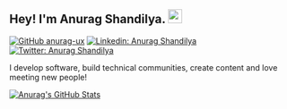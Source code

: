 ## Hey! I'm Anurag Shandilya. <img src="https://media.giphy.com/media/hvRJCLFzcasrR4ia7z/giphy.gif" width="25px">

[![GitHub anurag-ux](https://img.shields.io/github/followers/vermakhushboo?label=follow&style=social)](https://github.com/anurag-ux)
[![Linkedin: Anurag Shandilya](https://img.shields.io/badge/-Khushboo%20Verma-blue?style=flat-square&logo=Linkedin&logoColor=white&link=https://www.linkedin.com/in/verma-khushboo/)](https://www.linkedin.com/in/anuragshandilya31/)
[![Twitter: Anurag Shandilya](https://img.shields.io/twitter/follow/khushbooverma_?style=social)](https://twitter.com/anurag__3107)
  
I develop software, build technical communities, create content and love meeting new people!


[![Anurag's GitHub Stats](https://github-readme-stats.vercel.app/api?username=anurag-ux&hide=issues&count_private=true&show_icons=true&theme=calm)](https://github.com/anurag-ux/github-readme-stats)



<!--
**anurag-yx/anurag-ux** is a ✨ _special_ ✨ repository because its `README.md` (this file) appears on your GitHub profile.

Here are some ideas to get you started:

- 🔭 I’m currently working on ...
- 🌱 I’m currently learning ...
- 👯 I’m looking to collaborate on ...
- 🤔 I’m looking for help with ...
- 💬 Ask me about ...
- 📫 How to reach me: ...
- 😄 Pronouns: ...
- ⚡ Fun fact: ...
-->
